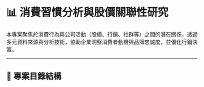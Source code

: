 # 📊 消費習慣分析與股價關聯性研究

本專案聚焦於消費行為與公司活動（股價、行銷、社群等）之間的潛在關係，透過多元資料來源與分析技術，協助企業洞察消費者動機與品牌忠誠度，並優化行銷決策。

---

## 📁 專案目錄結構


